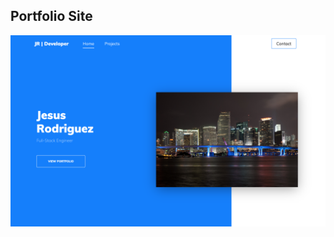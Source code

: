 

## Portfolio Site 
![alt Portfolio](https://github.com/JRodDvlpr/Portfolio/blob/master/images/Portfolio.png)
